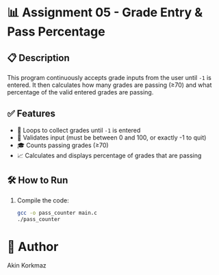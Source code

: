 # 📊 Assignment 05 - Grade Entry & Pass Percentage

## 📋 Description
This program continuously accepts grade inputs from the user until `-1` is entered. It then calculates how many grades are passing (≥70) and what percentage of the valid entered grades are passing.

## ✅ Features
- 🔁 Loops to collect grades until `-1` is entered
- 📌 Validates input (must be between 0 and 100, or exactly -1 to quit)
- 🎓 Counts passing grades (≥70)
- 📈 Calculates and displays percentage of grades that are passing

## 🛠️ How to Run
1. Compile the code:
   ```bash
   gcc -o pass_counter main.c
   ./pass_counter
# 👤 Author
Akin Korkmaz
